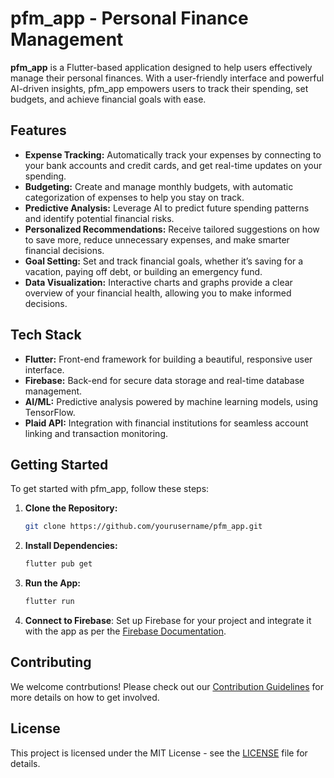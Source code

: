 # pfm_app - Personal Finance Management

**pfm_app** is a Flutter-based application designed to help users effectively manage their personal finances. With a user-friendly interface and powerful AI-driven insights, pfm_app empowers users to track their spending, set budgets, and achieve financial goals with ease.

## Features

- **Expense Tracking:** Automatically track your expenses by connecting to your bank accounts and credit cards, and get real-time updates on your spending.
- **Budgeting:** Create and manage monthly budgets, with automatic categorization of expenses to help you stay on track.
- **Predictive Analysis:** Leverage AI to predict future spending patterns and identify potential financial risks.
- **Personalized Recommendations:** Receive tailored suggestions on how to save more, reduce unnecessary expenses, and make smarter financial decisions.
- **Goal Setting:** Set and track financial goals, whether it’s saving for a vacation, paying off debt, or building an emergency fund.
- **Data Visualization:** Interactive charts and graphs provide a clear overview of your financial health, allowing you to make informed decisions.

## Tech Stack

- **Flutter:** Front-end framework for building a beautiful, responsive user interface.
- **Firebase:** Back-end for secure data storage and real-time database management.
- **AI/ML:** Predictive analysis powered by machine learning models, using TensorFlow.
- **Plaid API:** Integration with financial institutions for seamless account linking and transaction monitoring.

## Getting Started

To get started with pfm_app, follow these steps:

1. **Clone the Repository:**
   ```bash
   git clone https://github.com/yourusername/pfm_app.git
    ```
2. **Install Dependencies:**
    ```bash
   flutter pub get
    ```
3. **Run the App:**
    ```bash
   flutter run
    ```
4. **Connect to Firebase**: Set up Firebase for your project and integrate it with the app as per the [Firebase Documentation](https://firebase.google.com/docs).

## Contributing
We welcome contrbutions! Please check out our [Contribution Guidelines]() for more details on how to get involved.

## License
This project is licensed under the MIT License - see the [LICENSE]() file for details.
